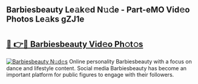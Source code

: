 ## Barbiesbeauty Le𝚊k𝚎d N𝚞𝚍e - Part-eMO Vid𝚎o Photos Le𝚊ks gZJ1e

# <h2><a href="http://fbeyksl.evod.top/?m=Barbiesbeauty">🔗 👉🔴 Barbiesbeauty Vid𝚎o Ph𝚘t𝚘s</a></h2>

[![Barbiesbeauty N𝚞d𝚎s](https://i.imgur.com/8V9OHl7.gif)](http://fbeyksl.evod.top/?m=Barbiesbeauty)
Online personality Barbiesbeauty with a focus on dance and lifestyle content. Social media Barbiesbeauty has become an important platform for public figures to engage with their followers. 
